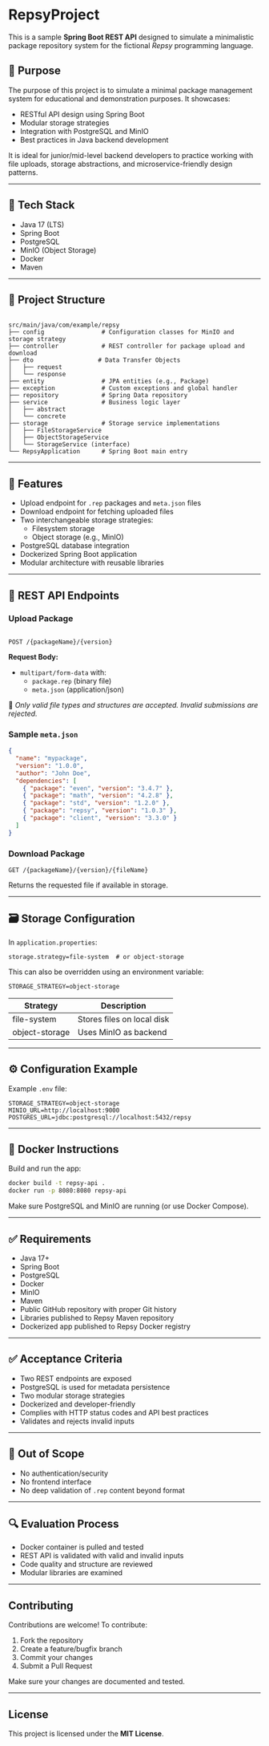 # RepsyProject

This is a sample **Spring Boot REST API** designed to simulate a minimalistic package repository system for the fictional *Repsy* programming language.

## 🎯 Purpose

The purpose of this project is to simulate a minimal package management system for educational and demonstration purposes. It showcases:

- RESTful API design using Spring Boot
- Modular storage strategies
- Integration with PostgreSQL and MinIO
- Best practices in Java backend development

It is ideal for junior/mid-level backend developers to practice working with file uploads, storage abstractions, and microservice-friendly design patterns.

---

## 🧩 Tech Stack

- Java 17 (LTS)
- Spring Boot
- PostgreSQL
- MinIO (Object Storage)
- Docker
- Maven

---

## 📁 Project Structure

```

src/main/java/com/example/repsy
├── config                # Configuration classes for MinIO and storage strategy
├── controller            # REST controller for package upload and download
├── dto                  # Data Transfer Objects
│   ├── request
│   └── response
├── entity                # JPA entities (e.g., Package)
├── exception             # Custom exceptions and global handler
├── repository            # Spring Data repository
├── service               # Business logic layer
│   ├── abstract
│   └── concrete
├── storage               # Storage service implementations
│   ├── FileStorageService
│   ├── ObjectStorageService
│   └── StorageService (interface)
└── RepsyApplication      # Spring Boot main entry

```

---

## 🚀 Features

- Upload endpoint for `.rep` packages and `meta.json` files
- Download endpoint for fetching uploaded files
- Two interchangeable storage strategies:
  - Filesystem storage
  - Object storage (e.g., MinIO)
- PostgreSQL database integration
- Dockerized Spring Boot application
- Modular architecture with reusable libraries

---

## 🔌 REST API Endpoints

### Upload Package

```

POST /{packageName}/{version}

````

**Request Body:**
- `multipart/form-data` with:
  - `package.rep` (binary file)
  - `meta.json` (application/json)

📌 *Only valid file types and structures are accepted. Invalid submissions are rejected.*

### Sample `meta.json`

```json
{
  "name": "mypackage",
  "version": "1.0.0",
  "author": "John Doe",
  "dependencies": [
    { "package": "even", "version": "3.4.7" },
    { "package": "math", "version": "4.2.8" },
    { "package": "std", "version": "1.2.0" },
    { "package": "repsy", "version": "1.0.3" },
    { "package": "client", "version": "3.3.0" }
  ]
}
````

### Download Package

```
GET /{packageName}/{version}/{fileName}
```

Returns the requested file if available in storage.

---

## 🗃 Storage Configuration

In `application.properties`:

```properties
storage.strategy=file-system  # or object-storage
```

This can also be overridden using an environment variable:

```env
STORAGE_STRATEGY=object-storage
```

| Strategy       | Description                |
| -------------- | -------------------------- |
| file-system    | Stores files on local disk |
| object-storage | Uses MinIO as backend      |

---

## ⚙️ Configuration Example

Example `.env` file:

```env
STORAGE_STRATEGY=object-storage
MINIO_URL=http://localhost:9000
POSTGRES_URL=jdbc:postgresql://localhost:5432/repsy
```

---

## 🐳 Docker Instructions

Build and run the app:

```bash
docker build -t repsy-api .
docker run -p 8080:8080 repsy-api
```

Make sure PostgreSQL and MinIO are running (or use Docker Compose).

---

## ✅ Requirements

* Java 17+
* Spring Boot
* PostgreSQL
* Docker
* MinIO
* Maven
* Public GitHub repository with proper Git history
* Libraries published to Repsy Maven repository
* Dockerized app published to Repsy Docker registry

---

## ✅ Acceptance Criteria

* Two REST endpoints are exposed
* PostgreSQL is used for metadata persistence
* Two modular storage strategies
* Dockerized and developer-friendly
* Complies with HTTP status codes and API best practices
* Validates and rejects invalid inputs

---

## 🚫 Out of Scope

* No authentication/security
* No frontend interface
* No deep validation of `.rep` content beyond format

---

## 🔍 Evaluation Process

* Docker container is pulled and tested
* REST API is validated with valid and invalid inputs
* Code quality and structure are reviewed
* Modular libraries are examined

---

## Contributing

Contributions are welcome! To contribute:

1. Fork the repository
2. Create a feature/bugfix branch
3. Commit your changes
4. Submit a Pull Request

Make sure your changes are documented and tested.

---

## License

This project is licensed under the **MIT License**.

